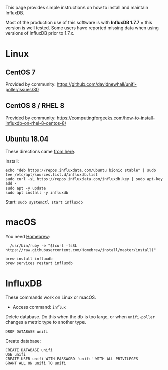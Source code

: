 This page provides simple instructions on how to install and maintain InfluxDB.

Most of the production use of this software is with **InfluxDB 1.7.7** = this version is well tested. Some users have reported missing data when using versions of InfluxDB prior to 1.7.x.

# Linux

## CentOS 7
Provided by community: 
https://github.com/davidnewhall/unifi-poller/issues/30

## CentOS 8 / RHEL 8
Provided by community:
https://computingforgeeks.com/how-to-install-influxdb-on-rhel-8-centos-8/

## Ubuntu 18.04
These directions came [from here](https://github.com/davidnewhall/unifi-poller/issues/26).

Install: 
```
echo "deb https://repos.influxdata.com/ubuntu bionic stable" | sudo tee /etc/apt/sources.list.d/influxdb.list
sudo curl -sL https://repos.influxdata.com/influxdb.key | sudo apt-key add -
sudo apt -y update
sudo apt install -y influxdb
```

Start: `sudo systemctl start influxdb`

# macOS
You need [Homebrew](https://brew.sh/):
```shell
  /usr/bin/ruby -e "$(curl -fsSL https://raw.githubusercontent.com/Homebrew/install/master/install)"
```

```shell
brew install influxdb
brew services restart influxdb
```

# InfluxDB

These commands work on Linux or macOS.

- Access command: `influx`

Delete database. Do this when the db is too large, or when `unifi-poller` changes a metric type to another type.
```
DROP DATABASE unifi
```

Create database:
```
CREATE DATABASE unifi
USE unifi
CREATE USER unifi WITH PASSWORD 'unifi' WITH ALL PRIVILEGES
GRANT ALL ON unifi TO unifi
```